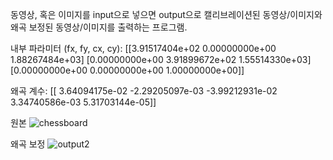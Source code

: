 동영상, 혹은 이미지를 input으로 넣으면 output으로 캘리브레이션된 동영상/이미지와 왜곡 보정된 동영상/이미지를 출력하는 프로그램.



내부 파라미터 (fx, fy, cx, cy):
[[3.91517404e+02 0.00000000e+00 1.88267484e+03]
 [0.00000000e+00 3.91899672e+02 1.55514330e+03]
 [0.00000000e+00 0.00000000e+00 1.00000000e+00]]

왜곡 계수:
[[ 3.64094175e-02 -2.29205097e-03 -3.99212931e-02  3.34740586e-03
   5.31703144e-05]]


원본
![chessboard](https://github.com/SJ-1011/Camera_Calibration/assets/109647265/c57f5449-b4ce-4608-907d-89f0c18cff1b)


왜곡 보정
![output2](https://github.com/SJ-1011/Camera_Calibration/assets/109647265/b00766ca-eb6a-4527-9d6a-cb6a5206a13d)
